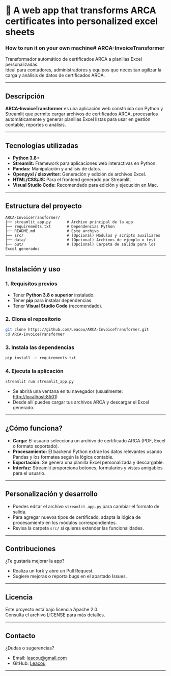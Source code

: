 # 🎈 A web app that transforms ARCA certificates into personalized excel sheets

### How to run it on your own machine# ARCA-InvoiceTransformer

Transformador automático de certificados ARCA a planillas Excel personalizadas.  
Ideal para contadores, administradores y equipos que necesitan agilizar la carga y análisis de datos de certificados ARCA.

---

## Descripción

**ARCA-InvoiceTransformer** es una aplicación web construida con Python y Streamlit que permite cargar archivos de certificados ARCA, procesarlos automáticamente y generar planillas Excel listas para usar en gestión contable, reportes o análisis.

---

## Tecnologías utilizadas

- **Python 3.8+**
- **Streamlit:** Framework para aplicaciones web interactivas en Python.
- **Pandas:** Manipulación y análisis de datos.
- **Openpyxl / xlsxwriter:** Generación y edición de archivos Excel.
- **HTML/CSS/JS:** Para el frontend generado por Streamlit.
- **Visual Studio Code:** Recomendado para edición y ejecución en Mac.

---

## Estructura del proyecto

```
ARCA-InvoiceTransformer/
├── streamlit_app.py       # Archivo principal de la app
├── requirements.txt       # Dependencias Python
├── README.md              # Este archivo
├── src/                   # (Opcional) Módulos y scripts auxiliares
├── data/                  # (Opcional) Archivos de ejemplo o test
├── out/                   # (Opcional) Carpeta de salida para los Excel generados
```

---

## Instalación y uso

### 1. Requisitos previos

- Tener **Python 3.8 o superior** instalado.
- Tener **pip** para instalar dependencias.
- Tener **Visual Studio Code** (recomendado).

### 2. Clona el repositorio

```sh
git clone https://github.com/Leacou/ARCA-InvoiceTransformer.git
cd ARCA-InvoiceTransformer
```

### 3. Instala las dependencias

```sh
pip install -r requirements.txt
```

### 4. Ejecuta la aplicación

```sh
streamlit run streamlit_app.py
```

- Se abrirá una ventana en tu navegador (usualmente: [http://localhost:8501](http://localhost:8501))
- Desde allí puedes cargar tus archivos ARCA y descargar el Excel generado.

---

## ¿Cómo funciona?

- **Carga:** El usuario selecciona un archivo de certificado ARCA (PDF, Excel o formato soportado).
- **Procesamiento:** El backend Python extrae los datos relevantes usando Pandas y los formatea según la lógica contable.
- **Exportación:** Se genera una planilla Excel personalizada y descargable.
- **Interfaz:** Streamlit proporciona botones, formularios y vistas amigables para el usuario.

---

## Personalización y desarrollo

- Puedes editar el archivo `streamlit_app.py` para cambiar el formato de salida.
- Para agregar nuevos tipos de certificado, adapta la lógica de procesamiento en los módulos correspondientes.
- Revisa la carpeta `src/` si quieres extender las funcionalidades.

---

## Contribuciones

¿Te gustaría mejorar la app?  
- Realiza un fork y abre un Pull Request.
- Sugiere mejoras o reporta bugs en el apartado Issues.

---

## Licencia

Este proyecto está bajo licencia Apache 2.0.  
Consulta el archivo LICENSE para más detalles.

---

## Contacto

¿Dudas o sugerencias?  
- Email: leacou@gmail.com
- GitHub: [Leacou](https://github.com/Leacou)

---
